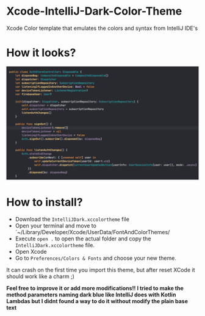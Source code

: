 # Xcode-IntelliJ-Dark-Color-Theme
Xcode Color template that emulates the colors and syntax from IntelliJ IDE's

# How it looks?
![](https://github.com/FrangSierra/Xcode-IntelliJ-Dark-Color-Theme/blob/master/images/theme1.png?raw=true)

# How to install?
-  Download the `IntelliJDark.xccolortheme` file
-  Open your terminal and move to `~/Library/Developer/Xcode/UserData/FontAndColorThemes/
-  Execute `open .` to open the actual folder and copy the `IntelliJDark.xccolortheme` file.
-  Open Xcode
-  Go to `Preferences/Colors & Fonts` and choose your new theme.

It can crash on the first time you import this theme, but after reset XCode it should work like a charm ;)

**Feel free to improve it or add more modifications!! I tried to make the method parameters naming dark blue like IntelliJ does with Kotlin Lambdas but I didnt found a way to do it without modify the plain base text**
